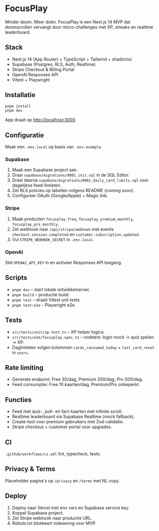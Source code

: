 # FocusPlay

Minder doom. Meer doén. FocusPlay is een Next.js 14 MVP dat doomscrollen vervangt door micro-challenges met XP, streaks en realtime leaderboard.

## Stack
- Next.js 14 (App Router) + TypeScript + Tailwind + shadcn/ui
- Supabase (Postgres, RLS, Auth, Realtime)
- Stripe Checkout & Billing Portal
- OpenAI Responses API
- Vitest + Playwright

## Installatie
```bash
pnpm install
pnpm dev
```

App draait op [http://localhost:3000](http://localhost:3000).

## Configuratie
Maak een `.env.local` op basis van `.env.example`.

### Supabase
1. Maak een Supabase project aan.
2. Draai `supabase/migrations/0001_init.sql` in de SQL Editor.
3. Draai daarna `supabase/migrations/0002_daily_card_limits.sql` voor dagelijkse feed-limieten.
4. Zet RLS policies op tabellen volgens README (coming soon).
4. Configureer OAuth (Google/Apple) + Magic link.

### Stripe
1. Maak producten `focusplay_free`, `focusplay_premium_monthly`, `focusplay_pro_monthly`.
2. Zet webhook naar `/api/stripe/webhook` met events `checkout.session.completed` en `customer.subscription.updated`.
3. Vul `STRIPE_WEBHOOK_SECRET` in `.env.local`.

### OpenAI
Stel `OPENAI_API_KEY` in en activeer Responses API toegang.

## Scripts
- `pnpm dev` – start lokale ontwikkelserver.
- `pnpm build` – productie build.
- `pnpm test` – draait Vitest unit tests.
- `pnpm test:e2e` – Playwright e2e.

## Tests
- `src/tests/unit/xp.test.ts` – XP helper logica.
- `src/tests/e2e/focusplay.spec.ts` – rooktest: login mock → quiz spelen → XP.
- Daglimieten volgen kolommen `cards_consumed_today` + `last_card_reset` in `users`.

## Rate limiting
- Generate endpoint: Free 30/dag, Premium 200/dag, Pro 500/dag.
- Feed consumptie: Free 10 kaarten/dag, Premium/Pro onbeperkt.

## Functies
- Feed met quiz-, poll- en fact-kaarten met infinite scroll.
- Realtime leaderboard via Supabase Realtime (mock fallback). 
- Create-tool voor premium gebruikers met Zod-validatie.
- Stripe checkout + customer portal voor upgrades.

## CI
`.github/workflows/ci.yml` lint, typecheck, tests.

## Privacy & Terms
Placeholder pagina's op `/privacy` en `/terms` met NL copy.

## Deploy
1. Deploy naar Vercel met env vars en Supabase service key.
2. Koppel Supabase project.
3. Zet Stripe webhook naar productie URL.
4. Robots.txt blokkeert indexering voor MVP.
